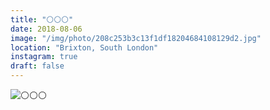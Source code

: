 ```yaml
---
title: "⚪️⚪️⚪️"
date: 2018-08-06
image: "/img/photo/208c253b3c13f1df18204684108129d2.jpg"
location: "Brixton, South London"
instagram: true
draft: false
---
```


![⚪️⚪️⚪️](/img/photo/208c253b3c13f1df18204684108129d2.jpg)
